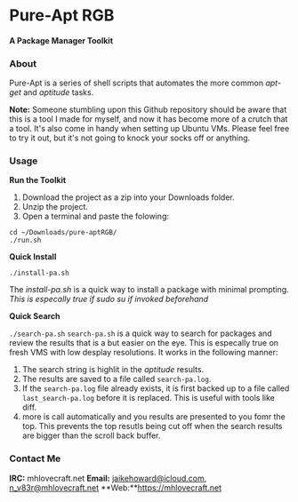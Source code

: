 Pure-Apt RGB
============
#### A Package Manager Toolkit

### About

Pure-Apt is a series of shell scripts that automates the more common *apt-get* and *aptitude* tasks.

**Note:** Someone stumbling upon this Github repository should be aware that this is a tool I made for myself, and now it has become more of a crutch that a tool.  It's also come in handy when setting up Ubuntu VMs.  Please feel free to try it out, but it's not going to knock your socks off or anything.

### Usage

**Run the Toolkit**

1. Download the project as a zip into your Downloads folder.
2. Unzip the project.
3. Open a terminal and paste the folowing:
```
cd ~/Downloads/pure-aptRGB/
./run.sh
```
**Quick Install**

```
./install-pa.sh
```
The *install-pa.sh* is a quick way to install a package with minimal prompting.  *This is especally true if sudo su if invoked beforehand*

**Quick Search**

``./search-pa.sh``
`search-pa.sh` is a quick way to search for packages and review the results that is a but easier on the eye. This is especally true on fresh VMS with low desplay resolutions.  It works in the following manner:

1. The search string is highlit in the *aptitude* results.
2. The results are saved to a file called ``search-pa.log``.
3. If the ``search-pa.log`` file already exists, it is first backed up to a file called ``last_search-pa.log`` before it is replaced.  This is useful with tools like diff.
4. more is call automatically and you results are presented to you fomr the top.  This prevents the top resutls being cut off when the search results are bigger than the scroll back buffer.

### Contact Me

**IRC:** mhlovecraft.net
**Email:** jaikehoward@icloud.com, n_v83r@mhlovecraft.net
**Web:**https://mhlovecraft.net

